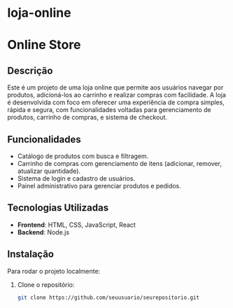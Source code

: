 # loja-online
# Online Store

## Descrição
Este é um projeto de uma loja online que permite aos usuários navegar por produtos, adicioná-los ao carrinho e realizar compras com facilidade. A loja é desenvolvida com foco em oferecer uma experiência de compra simples, rápida e segura, com funcionalidades voltadas para gerenciamento de produtos, carrinho de compras, e sistema de checkout.

## Funcionalidades
- Catálogo de produtos com busca e filtragem.
- Carrinho de compras com gerenciamento de itens (adicionar, remover, atualizar quantidade).
- Sistema de login e cadastro de usuários.
- Painel administrativo para gerenciar produtos e pedidos.

## Tecnologias Utilizadas
- **Frontend**: HTML, CSS, JavaScript, React
- **Backend**: Node.js

## Instalação
Para rodar o projeto localmente:

1. Clone o repositório:
   ```bash
   git clone https://github.com/seuusuario/seurepositorio.git
